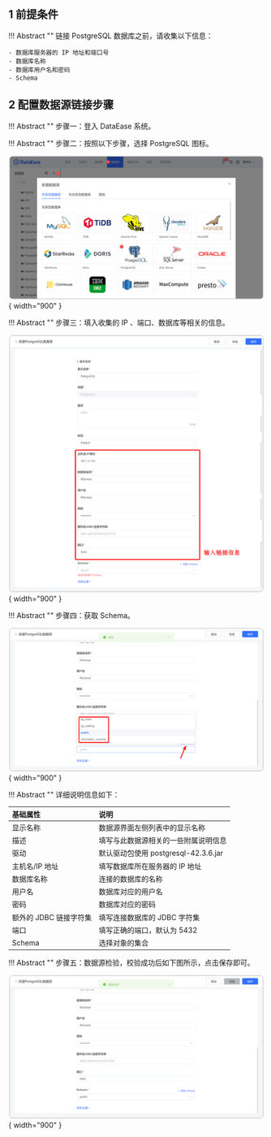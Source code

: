 ## 1 前提条件

!!! Abstract ""
    链接 PostgreSQL 数据库之前，请收集以下信息：

    - 数据库服务器的 IP 地址和端口号
    - 数据库名称
    - 数据库用户名和密码
    - Schema

## 2 配置数据源链接步骤

!!! Abstract ""
    步骤一：登入 DataEase 系统。

!!! Abstract ""
    步骤二：按照以下步骤，选择 PostgreSQL 图标。

![PostgreSQL](../../img/datasource_configuration/PostgreSQL1.png){ width="900" }

!!! Abstract ""
    步骤三：填入收集的 IP 、端口、数据库等相关的信息。

![PostgreSQL](../../img/datasource_configuration/PostgreSQL2.png){ width="900" }

!!! Abstract ""
    步骤四：获取 Schema。

![PostgreSQL](../../img/datasource_configuration/PostgreSQL_Schema.png){ width="900" }

!!! Abstract ""
    详细说明信息如下：

| 基础属性           | 说明                            |
|:---------------|:------------------------------|
| 显示名称           | 数据源界面左侧列表中的显示名称               |   
| 描述             | 填写与此数据源相关的一些附属说明信息            |
| 驱动             | 默认驱动包使用 postgresql-42.3.6.jar |
| 主机名/IP 地址      | 填写数据库所在服务器的 IP 地址             |
| 数据库名称          | 连接的数据库的名称                     |
| 用户名            | 数据库对应的用户名                     |
| 密码             | 数据库对应的密码                      |
| 额外的 JDBC 链接字符集 | 填写连接数据库的 JDBC 字符集             |
| 端口             | 填写正确的端口，默认为 5432              |
| Schema         | 选择对象的集合                       |

!!! Abstract ""
    步骤五：数据源检验，校验成功后如下图所示，点击保存即可。

![PostgreSQL](../../img/datasource_configuration/PostgreSQL3.png){ width="900" }